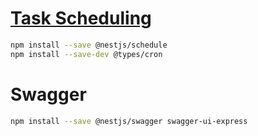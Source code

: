# [Task Scheduling](https://docs.nestjs.com/techniques/task-scheduling)

```sh
npm install --save @nestjs/schedule
npm install --save-dev @types/cron
```

# Swagger

```sh
npm install --save @nestjs/swagger swagger-ui-express
```

